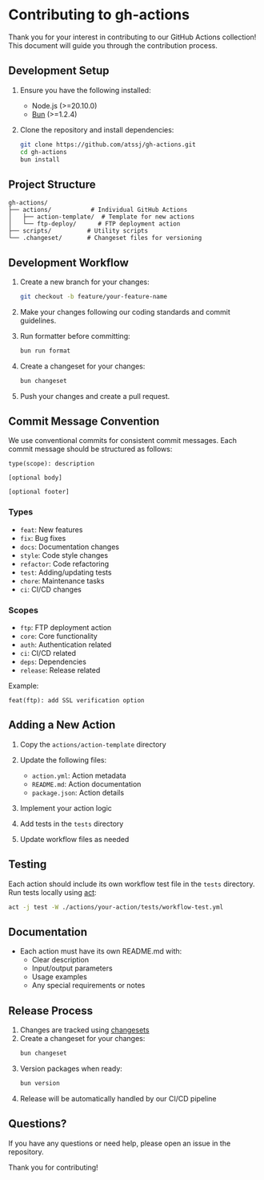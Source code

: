 # Contributing to gh-actions

Thank you for your interest in contributing to our GitHub Actions collection! This document will guide you through the contribution process.

## Development Setup

1. Ensure you have the following installed:
   - Node.js (>=20.10.0)
   - [Bun](https://bun.sh/) (>=1.2.4)

2. Clone the repository and install dependencies:
   ```bash
   git clone https://github.com/atssj/gh-actions.git
   cd gh-actions
   bun install
   ```

## Project Structure

```
gh-actions/
├── actions/           # Individual GitHub Actions
│   ├── action-template/  # Template for new actions
│   └── ftp-deploy/      # FTP deployment action
├── scripts/          # Utility scripts
└── .changeset/       # Changeset files for versioning
```

## Development Workflow

1. Create a new branch for your changes:
   ```bash
   git checkout -b feature/your-feature-name
   ```

2. Make your changes following our coding standards and commit guidelines.

3. Run formatter before committing:
   ```bash
   bun run format
   ```

4. Create a changeset for your changes:
   ```bash
   bun changeset
   ```

5. Push your changes and create a pull request.

## Commit Message Convention

We use conventional commits for consistent commit messages. Each commit message should be structured as follows:

```
type(scope): description

[optional body]

[optional footer]
```

### Types
- `feat`: New features
- `fix`: Bug fixes
- `docs`: Documentation changes
- `style`: Code style changes
- `refactor`: Code refactoring
- `test`: Adding/updating tests
- `chore`: Maintenance tasks
- `ci`: CI/CD changes

### Scopes
- `ftp`: FTP deployment action
- `core`: Core functionality
- `auth`: Authentication related
- `ci`: CI/CD related
- `deps`: Dependencies
- `release`: Release related

Example:
```
feat(ftp): add SSL verification option
```

## Adding a New Action

1. Copy the `actions/action-template` directory
2. Update the following files:
   - `action.yml`: Action metadata
   - `README.md`: Action documentation
   - `package.json`: Action details

3. Implement your action logic
4. Add tests in the `tests` directory
5. Update workflow files as needed

## Testing

Each action should include its own workflow test file in the `tests` directory. Run tests locally using [act](https://github.com/nektos/act):

```bash
act -j test -W ./actions/your-action/tests/workflow-test.yml
```

## Documentation

- Each action must have its own README.md with:
  - Clear description
  - Input/output parameters
  - Usage examples
  - Any special requirements or notes

## Release Process

1. Changes are tracked using [changesets](https://github.com/changesets/changesets)
2. Create a changeset for your changes:
   ```bash
   bun changeset
   ```
3. Version packages when ready:
   ```bash
   bun version
   ```
4. Release will be automatically handled by our CI/CD pipeline

## Questions?

If you have any questions or need help, please open an issue in the repository.

Thank you for contributing!